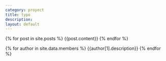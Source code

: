 ```yaml
---
category: proyect
title: typo
description:
layout: default
---
```

{% for post in site.posts %}
    {{post.content}}
{% endfor %}

{% for author in site.data.members %}
    {{author[1].description}}
{% endfor %} 